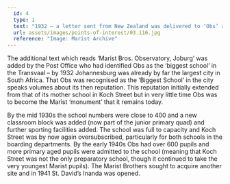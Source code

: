 ```yaml
---
  id: 4
  type: 1
  text: "1932 – a letter sent from New Zealand was delivered to ‘Obs’ addressed only to ‘Biggest School, Transvaal, South Africa’! "
  url: assets/images/points-of-interest/03.116.jpg
  reference: "Image: Marist Archive"
---
```

The additional text which reads ‘Marist Bros. Observatory, Joburg’ was added by the Post Office who had identified Obs as the ‘biggest school’ in the Transvaal – by 1932 Johannesburg was already by far the largest city in South Africa. That Obs was recognised as the ‘Biggest School’ in the city speaks volumes about its then reputation. This reputation initially extended from that of its mother school in Koch Street but in very little time Obs was to become the Marist ‘monument’ that it remains today.

By the mid 1930s the school numbers were close to 400 and a new classroom block was added (now part of the junior primary quad) and further sporting facilities added. The school was full to capacity and Koch Street was by now again oversubscribed, particularly for both schools in the boarding departments. By the early 1940s Obs had over 600 pupils and more primary aged pupils were admitted to the school (meaning that Koch Street was not the only preparatory school, though it continued to take the very youngest Marist pupils). The Marist Brothers sought to acquire another site and in 1941 St. David’s Inanda was opened.
        